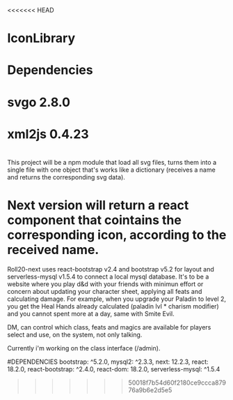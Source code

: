 <<<<<<< HEAD
# IconLibrary
# Dependencies
  # svgo 2.8.0
  # xml2js 0.4.23
 #
This project will be a npm module that load all svg files, turns them into a single file with one object that's works like a dictionary (receives a name and returns the corresponding svg data). 

Next version will return a react component that cointains the corresponding icon, according to the received name.
=======
Roll20-next uses react-bootstrap v2.4 and bootstrap v5.2 for layout and serverless-mysql v1.5.4 to connect a local mysql database. 
It's to be a website where you play d&d with your friends with minimun effort or concern about updating your character sheet, applying all feats and calculating damage.
For example, when you upgrade your Paladin to level 2, you get the Heal Hands already calculated (paladin lvl * charism modifier) and you cannot spent more at a day, same with Smite Evil.

DM, can control which class, feats and magics are available for players select and use, on the system, not only talking.

Currently i'm working on the class interface (/admin).

#DEPENDENCIES
  bootstrap: ^5.2.0,
  mysql2: ^2.3.3,
  next: 12.2.3,
  react: 18.2.0,
  react-bootstrap: ^2.4.0,
  react-dom: 18.2.0,
  serverless-mysql: ^1.5.4
>>>>>>> 50018f7b54d60f2180ce9ccca87976a9b6e2d5e5
